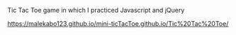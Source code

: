 Tic Tac Toe game in which I practiced Javascript and jQuery

https://malekabo123.github.io/mini-ticTacToe.github.io/Tic%20Tac%20Toe/
